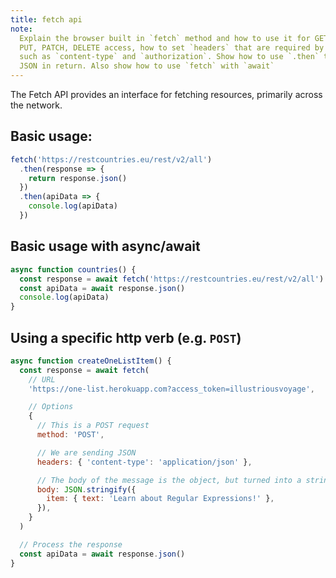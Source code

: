 ```yaml
---
title: fetch api
note:
  Explain the browser built in `fetch` method and how to use it for GET, POST,
  PUT, PATCH, DELETE access, how to set `headers` that are required by some APIs
  such as `content-type` and `authorization`. Show how to use `.then` to receive
  JSON in return. Also show how to use `fetch` with `await`
---
```


The Fetch API provides an interface for fetching resources, primarily across the
network.

## Basic usage:

```javascript
fetch('https://restcountries.eu/rest/v2/all')
  .then(response => {
    return response.json()
  })
  .then(apiData => {
    console.log(apiData)
  })
```

## Basic usage with async/await

```javascript
async function countries() {
  const response = await fetch('https://restcountries.eu/rest/v2/all')
  const apiData = await response.json()
  console.log(apiData)
}
```

## Using a specific http verb (e.g. `POST`)

```javascript
async function createOneListItem() {
  const response = await fetch(
    // URL
    'https://one-list.herokuapp.com?access_token=illustriousvoyage',

    // Options
    {
      // This is a POST request
      method: 'POST',

      // We are sending JSON
      headers: { 'content-type': 'application/json' },

      // The body of the message is the object, but turned into a string in JSON format
      body: JSON.stringify({
        item: { text: 'Learn about Regular Expressions!' },
      }),
    }
  )

  // Process the response
  const apiData = await response.json()
}
```
